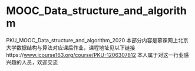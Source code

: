 # MOOC_Data_structure_and_algorithm
PKU_MOOC_Data_structure_and_algorithm_2020
本部分内容是慕课网上北京大学数据结构与算法对应课后作业，课程地址见以下链接https://www.icourse163.org/course/PKU-1206307812
本人属于对这一行业感兴趣的人员，欢迎交流
